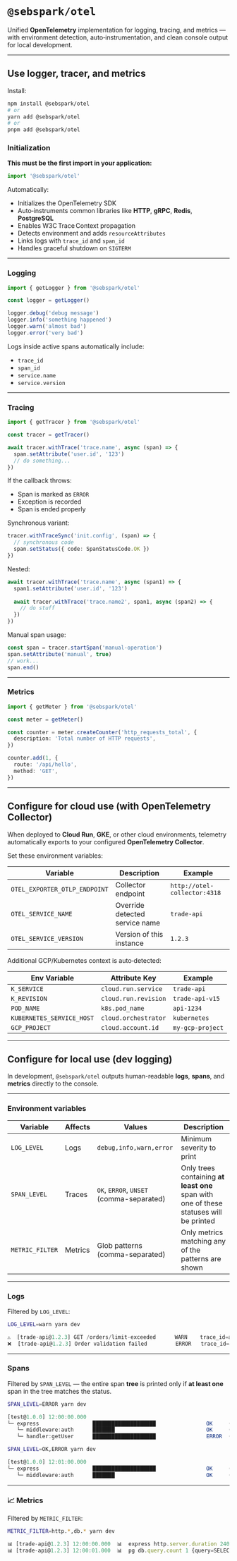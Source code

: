 # `@sebspark/otel`

Unified **OpenTelemetry** implementation for logging, tracing, and metrics — with environment detection, auto‑instrumentation, and clean console output for local development.

---

## Use logger, tracer, and metrics

Install:

```sh
npm install @sebspark/otel
# or
yarn add @sebspark/otel
# or
pnpm add @sebspark/otel
```

### Initialization

**This must be the first import in your application:**

```ts
import '@sebspark/otel'
```

Automatically:

- Initializes the OpenTelemetry SDK  
- Auto‑instruments common libraries like **HTTP**, **gRPC**, **Redis**, **PostgreSQL**  
- Enables W3C Trace Context propagation  
- Detects environment and adds `resourceAttributes`  
- Links logs with `trace_id` and `span_id`  
- Handles graceful shutdown on `SIGTERM`

---

### Logging

```ts
import { getLogger } from '@sebspark/otel'

const logger = getLogger()

logger.debug('debug message')
logger.info('something happened')
logger.warn('almost bad')
logger.error('very bad')
```

Logs inside active spans automatically include:
- `trace_id`
- `span_id`
- `service.name`
- `service.version`

---

### Tracing

```ts
import { getTracer } from '@sebspark/otel'

const tracer = getTracer()

await tracer.withTrace('trace.name', async (span) => {
  span.setAttribute('user.id', '123')
  // do something...
})
```

If the callback throws:
- Span is marked as `ERROR`
- Exception is recorded
- Span is ended properly

Synchronous variant:

```ts
tracer.withTraceSync('init.config', (span) => {
  // synchronous code
  span.setStatus({ code: SpanStatusCode.OK })
})
```

Nested:

```ts
await tracer.withTrace('trace.name', async (span1) => {
  span1.setAttribute('user.id', '123')
  
  await tracer.withTrace('trace.name2', span1, async (span2) => {
    // do stuff
  })
})
```

Manual span usage:

```ts
const span = tracer.startSpan('manual-operation')
span.setAttribute('manual', true)
// work...
span.end()
```

---

### Metrics

```ts
import { getMeter } from '@sebspark/otel'

const meter = getMeter()

const counter = meter.createCounter('http_requests_total', {
  description: 'Total number of HTTP requests',
})

counter.add(1, {
  route: '/api/hello',
  method: 'GET',
})
```

---

## Configure for cloud use (with OpenTelemetry Collector)

When deployed to **Cloud Run**, **GKE**, or other cloud environments, telemetry automatically exports to your configured **OpenTelemetry Collector**.

Set these environment variables:

| Variable                      | Description                     | Example                       |
|-------------------------------|---------------------------------|-------------------------------|
| `OTEL_EXPORTER_OTLP_ENDPOINT` | Collector endpoint              | `http://otel-collector:4318`  |
| `OTEL_SERVICE_NAME`           | Override detected service name  | `trade-api`                   |
| `OTEL_SERVICE_VERSION`        | Version of this instance        | `1.2.3`                       |

Additional GCP/Kubernetes context is auto‑detected:

| Env Variable              | Attribute Key         | Example           |
|---------------------------|-----------------------|-------------------|
| `K_SERVICE`               | `cloud.run.service`   | `trade-api`       |
| `K_REVISION`              | `cloud.run.revision`  | `trade-api-v15`   |
| `POD_NAME`                | `k8s.pod_name`        | `api-1234`        |
| `KUBERNETES_SERVICE_HOST` | `cloud.orchestrator`  | `kubernetes`      |
| `GCP_PROJECT`             | `cloud.account.id`    | `my-gcp-project`  |

---

## Configure for local use (dev logging)

In development, `@sebspark/otel` outputs human-readable **logs**, **spans**, and **metrics** directly to the console.

---

### Environment variables

| Variable       | Affects | Values                                   | Description                                                                             |
|----------------|---------|------------------------------------------|-----------------------------------------------------------------------------------------|
| `LOG_LEVEL`    | Logs    | `debug,info,warn,error`                  | Minimum severity to print                                                               |
| `SPAN_LEVEL`   | Traces  | `OK`, `ERROR`, `UNSET` (comma-separated) | Only trees containing **at least one** span with one of these statuses will be printed  |
| `METRIC_FILTER`| Metrics | Glob patterns (comma-separated)          | Only metrics matching any of the patterns are shown                                     |

---

### Logs

Filtered by `LOG_LEVEL`:

```sh
LOG_LEVEL=warn yarn dev
```

```ts
⚠️  [trade-api@1.2.3] GET /orders/limit-exceeded      WARN    trace_id=abc123 span_id=def456
❌  [trade-api@1.2.3] Order validation failed         ERROR   trace_id=abc123 span_id=def456
```

---

### Spans

Filtered by `SPAN_LEVEL` — the entire span **tree** is printed only if **at least one** span in the tree matches the status.

```sh
SPAN_LEVEL=ERROR yarn dev
```

```ts
[test@1.0.0] 12:00:00.000
└─ express                 ████████████████████                OK     (0 ms–1.00 s)
   └─ middleware:auth      ███████                             OK     (0 ms–0.20 s)
   └─ handler:getUser      ████████████████████                ERROR  (0 ms–1.00 s)
```

```sh
SPAN_LEVEL=OK,ERROR yarn dev
```

```ts
[test@1.0.0] 12:01:00.000
└─ express                 ████████████████████                OK     (0 ms–1.00 s)
   └─ middleware:auth      ███████                             OK     (0 ms–0.20 s)
```

---

### 📈 Metrics

Filtered by `METRIC_FILTER`:

```sh
METRIC_FILTER=http.*,db.* yarn dev
```

```ts
📊 [trade-api@1.2.3] 12:00:00.000  📊  express http.server.duration 240ms {route=/api/hello method=GET}
📊 [trade-api@1.2.3] 12:00:01.000  📊  pg db.query.count 1 {query=SELECT * FROM users}
```
